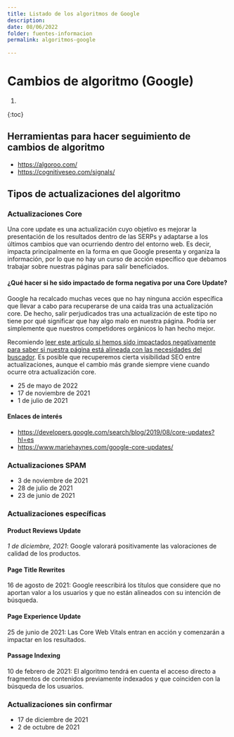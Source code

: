 ```yaml
---
title: Listado de los algoritmos de Google
description: 
date: 08/06/2022
folder: fuentes-informacion
permalink: algoritmos-google
  
---
```


# Cambios de algoritmo (Google)

1. 
{:toc}

## Herramientas para hacer seguimiento de cambios de algoritmo

- https://algoroo.com/
- https://cognitiveseo.com/signals/

## Tipos de actualizaciones del algoritmo

### Actualizaciones Core

Una core update es una actualización cuyo objetivo es mejorar la presentación de los resultados dentro de las SERPs y adaptarse a los últimos cambios que van ocurriendo dentro del entorno web. Es decir, impacta principalmente en la forma en que Google presenta y organiza la información, por lo que no hay un curso de acción específico que debamos trabajar sobre nuestras páginas para salir beneficiados.

#### ¿Qué hacer si he sido impactado de forma negativa por una Core Update?

Google ha recalcado muchas veces que no hay ninguna acción específica que llevar a cabo para recuperarse de una caída tras una actualización core. De hecho, salir perjudicados tras una actualización de este tipo no tiene por qué significar que hay algo malo en nuestra página. Podría ser simplemente que nuestros competidores orgánicos lo han hecho mejor.

Recomiendo [leer este artículo si hemos sido impactados negativamente para saber si nuestra página está alineada con las necesidades del buscador](https://developers.google.com/search/blog/2019/08/core-updates?hl=es). Es posible que recuperemos cierta visibilidad SEO entre actualizaciones, aunque el cambio más grande siempre viene cuando ocurre otra actualización core. 

- 25 de mayo de 2022
- 17 de noviembre de 2021
- 1 de julio de 2021

#### Enlaces de interés

- https://developers.google.com/search/blog/2019/08/core-updates?hl=es
- https://www.mariehaynes.com/google-core-updates/

### Actualizaciones SPAM
 - 3 de noviembre de 2021
 - 28 de julio de 2021
 - 23 de junio de 2021

### Actualizaciones específicas

#### Product Reviews Update

*1 de diciembre, 2021*: Google valorará positivamente las valoraciones de calidad de los productos.
 
 #### Page Title Rewrites

16 de agosto de 2021: Google reescribirá los títulos que considere que no aportan valor a los usuarios y que no están alineados con su intención de búsqueda.

#### Page Experience Update 

25 de junio de 2021: Las Core Web Vitals entran en acción y comenzarán a impactar en los resultados.

#### Passage Indexing

10 de febrero de 2021: El algoritmo tendrá en cuenta el acceso directo a fragmentos de contenidos previamente indexados y que coinciden con la búsqueda de los usuarios.

### Actualizaciones sin confirmar

  - 17 de diciembre de 2021
  - 2 de octubre de 2021



<!--stackedit_data:
eyJoaXN0b3J5IjpbMzU4MDMxMzA0LDkzMDMxNDkzMiwtMTgwOT
MwOTIyN119
-->